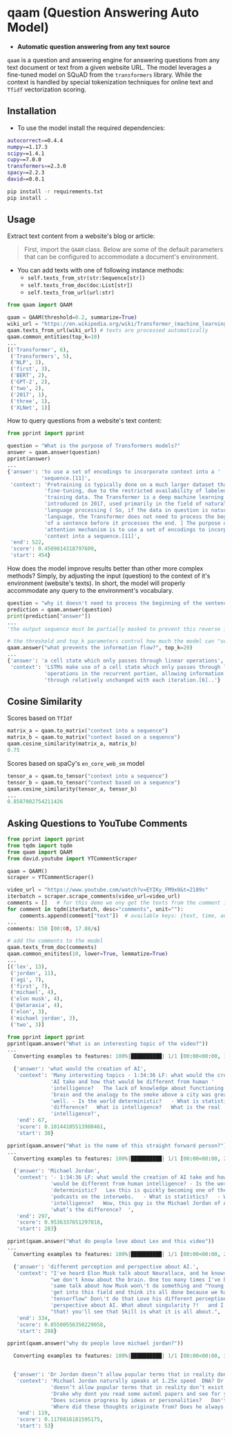 # qaam (Question Answering Auto Model)

- **Automatic question answering from any text source**

`qaam` is a question and answering engine for answering questions from any text document or text from a given website URL. The model leverages a fine-tuned model on SQuAD from the `transformers` library. While the context is handled by special tokenization techniques for online text and `Tfidf` vectorization scoring.

## Installation

- To use the model install the required dependencies:

```bash
autocorrect==0.4.4
numpy==1.17.3
scipy==1.4.1
cupy==7.0.0
transformers==2.3.0
spacy==2.2.3
david==0.0.1
```

```bash
pip install -r requirements.txt
pip install .
```

## Usage

Extract text content from a website's blog or article:

> First, import the `QAAM` class. Below are some of the default parameters that can be configured to accommodate a document's environment.

- You can add texts with one of following instance methods:
  - `self.texts_from_str(str:Sequence[str])`
  - `self.texts_from_doc(doc:List[str])`
  - `self.texts_from_url(url:str)`

```python
from qaam import QAAM

qaam = QAAM(threshold=0.2, summarize=True)
wiki_url = "https://en.wikipedia.org/wiki/Transformer_(machine_learning_model)"
qaam.texts_from_url(wiki_url) # texts are processed automatically
qaam.common_entities(top_k=10)
...
[('Transformer', 6),
 ('Transformers', 5),
 ('NLP', 3),
 ('first', 3),
 ('BERT', 2),
 ('GPT-2', 2),
 ('two', 2),
 ('2017', 1),
 ('three', 1),
 ('XLNet', 1)]
```

How to query questions from a website's text content:

```python
from pprint import pprint

question = "What is the purpose of Transformers models?"
answer = qaam.answer(question)
pprint(answer)
...
{'answer': 'to use a set of encodings to incorporate context into a '
           'sequence.[11]',
 'context': 'Pretraining is typically done on a much larger dataset than '
            'fine-tuning, due to the restricted availability of labeled '
            'training data. The Transformer is a deep machine learning model '
            'introduced in 2017, used primarily in the field of natural '
            'language processing ( So, if the data in question is natural '
            'language, the Transformer does not need to process the beginning '
            'of a sentence before it processes the end. ] The purpose of an '
            'attention mechanism is to use a set of encodings to incorporate '
            'context into a sequence.[11]',
 'end': 522,
 'score': 0.4509814318797609,
 'start': 454}
```

How does the model improve results better than other more complex methods? Simply, by adjusting the input (question) to the context of it's environment (website's texts). In short, the model will properly accommodate any query to the environment's vocabulary.

```python
question = "why it doesn't need to process the beginning of the sentence?"
prediction = qaam.answer(question)
print(prediction["answer"])
...
'the output sequence must be partially masked to prevent this reverse information flow.[1]'
```

```python
# the threshold and top_k parameters control how much the model can "see" from all texts
qaam.answer("what prevents the information flow?", top_k=20)
...
{'answer': 'a cell state which only passes through linear operations',
 'context': 'LSTMs make use of a cell state which only passes through linear'
            'operations in the recurrent portion, allowing information to pass'
            'through relatively unchanged with each iteration.[6]..'}
```

## Cosine Similarity

Scores based on `TfIdf`

```python
matrix_a = qaam.to_matrix("context into a sequence")
matrix_b = qaam.to_matrix("context based on a sequence")
qaam.cosine_similarity(matrix_a, matrix_b)
0.75
```

Scores based on spaCy's `en_core_web_sm` model

```python
tensor_a = qaam.to_tensor("context into a sequence")
tensor_b = qaam.to_tensor("context based on a sequence")
qaam.cosine_similarity(tensor_a, tensor_b)
...
0.8587002754211426
```

## Asking Questions to YouTube Comments

```python
from pprint import pprint
from tqdm import tqdm
from qaam import QAAM
from david.youtube import YTCommentScraper

qaam = QAAM()
scraper = YTCommentScraper()

video_url = "https://www.youtube.com/watch?v=EYIKy_FM9x0&t=2189s"
iterbatch = scraper.scrape_comments(video_url=video_url)
comments = []   # for this demo we ony get the texts from the comment items
for comment in tqdm(iterbatch, desc="comments", unit=""):
    comments.append(comment["text"])  # available keys: {text, time, author, cid}
...
comments: 150 [00:08, 17.88/s]
```

```python
# add the comments to the model
qaam.texts_from_doc(comments)
qaam.common_enitites(10, lower=True, lemmatize=True)
...
[('lex', 13),
 ('jordan', 11),
 ('agi', 7),
 ('first', 7),
 ('michael', 4),
 ('elon musk', 4),
 ('@ataraxia', 4),
 ('elon', 3),
 ('michael jordan', 3),
 ('two', 3)]
```

```python
from pprint import pprint
pprint(qaam.answer("What is an interesting topic of the video?"))
...
  Converting examples to features: 100%|██████████| 1/1 [00:00<00:00, 145.69it/s]

  {'answer': 'what would the creation of AI',
   'context': 'Many interesting topics - 1:34:36 LF: what would the creation of '
              'AI take and how that would be different from human '
              'intelligence?   The lack of knowledge about functioning of the '
              'brain and the analogy to the smoke above a city was great as '
              'well. - Is the world deterministic?   - What is statistics?   the '
              'difference?   What is intelligence?   What is the real '
              'intelligence?',
   'end': 67,
   'score': 0.10144105513980461,
   'start': 38}
```

```python
pprint(qaam.answer("What is the name of this straight forward person?"))
...
  Converting examples to features: 100%|██████████| 1/1 [00:00<00:00, 272.16it/s]

  {'answer': 'Michael Jordan',
   'context': '- 1:34:36 LF: what would the creation of AI take and how that '
              'would be different from human intelligence? - Is the world '
              'deterministic?   Lex this is quickly becoming one of the best '
              'podcasts on the interwebs.   - What is statistics?   - What is '
              'intelligence?   Wow, this guy is the Michael Jordan of AI.   then '
              'what’s the difference?  ',
   'end': 297,
   'score': 0.9536337651297018,
   'start': 283}
```

```python
pprint(qaam.answer("What do people love about Lex and this video"))
...
  Converting examples to features: 100%|██████████| 1/1 [00:00<00:00, 214.49it/s]

  {'answer': 'different perception and perspective about AI.',
   'context': "I've heard Elon Musk talk about Neurallace, and he knows how much "
              "we don't know about the brain. One too many times I've heard this "
              'same talk about how Musk won\'t do something and "Young people '
              'get into this field and think its all done because we have '
              'tensorflow" Don\'t do that Love his different perception and '
              'perspective about AI. What about singularity ?!   and I love '
              "that! you'll see that Skill is what it is all about.",
   'end': 334,
   'score': 0.05500556350229058,
   'start': 288}
```

```python
pprint(qaam.answer("why do people love michael jordan?"))

  Converting examples to features: 100%|██████████| 1/1 [00:00<00:00, 309.66it/s]


  {'answer': 'Dr Jordan doesn’t allow popular terms that in reality don’t exist.',
   'context': 'Michael Jordan naturally speaks at 1.25x speed  DNA? Dr Jordan '
              'doesn’t allow popular terms that in reality don’t exist. @Ian '
              'Drake why dont you read some automl papers and see for yourself? '
              "Does science progress by ideas or personalities?   Don't do that "
              'Where did these thoughts originate from? Does he always though?',
   'end': 119,
   'score': 0.1176816181595175,
   'start': 53}
```

